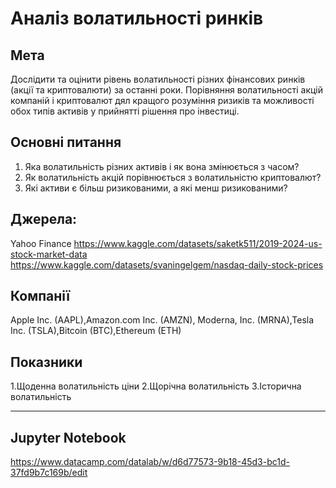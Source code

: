 # Аналіз волатильності ринків
## Мета
Дослідити та оцінити рівень волатильності різних фінансових ринків (акції та криптовалюти) за останні роки.
Порівняння волатильності акцій компаній і криптовалют дял кращого розуміння ризиків та можливості обох типів активів у прийнятті  рішення про інвестиці.

## Основні питання
1. Яка волатильність різних активів і як вона змінюється з часом?
2. Як волатильність акцій порівнюється з волатильністю криптовалют?
3. Які активи є більш ризикованими, а які менш ризикованими?

## Джерела: 
Yahoo Finance
https://www.kaggle.com/datasets/saketk511/2019-2024-us-stock-market-data
https://www.kaggle.com/datasets/svaningelgem/nasdaq-daily-stock-prices 
## Компанії
Apple Inc. (AAPL),Amazon.com Inc. (AMZN), Moderna, Inc. (MRNA),Tesla Inc. (TSLA),Bitcoin (BTC),Ethereum (ETH)
## Показники
1.Щоденна волатильність ціни
2.Щорічна волатильність
3.Історична волатильність

---
## Jupyter Notebook

https://www.datacamp.com/datalab/w/d6d77573-9b18-45d3-bc1d-37fd9b7c169b/edit 
